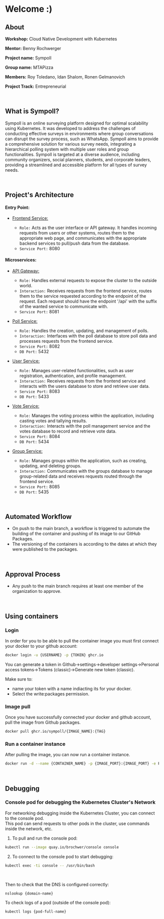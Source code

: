 # Welcome :)
## About
**Workshop:** Cloud Native Development with Kubernetes

**Mentor:** Benny Rochwerger

**Project name:** Sympoll

**Group name:** MTAPizza

**Members:** Roy Toledano, Idan Shalom, Ronen Gelmanovich

**Project Track:** Entrepreneurial


<br />   

## What is Sympoll?
Sympoll is an online surveying platform designed for optimal scalability using Kubernetes. It was developed to address the challenges of conducting effective surveys in environments where group conversations can disrupt the survey process, such as WhatsApp. Sympoll aims to provide a comprehensive solution for various survey needs, integrating a hierarchical polling system with multiple user roles and group functionalities.
Sympoll is targeted at a diverse audience, including community organizers, social planners, students, and corporate leaders, providing a streamlined and accessible platform for all types of survey needs​​.


<br />   

## Project's Architecture
#### Entry Point:
*   [Frontend Service:](https://github.com/sympoll/front-end-service)

    *	`Role:` Acts as the user interface or API gateway. It handles incoming requests from users or other systems, routes them to the appropriate web page, and communicates with the appropriate backend services to pull/push data from the database.
    * `Service Port:` 8080
   
#### Microservices:
*	[API Gateway:](https://github.com/sympoll/api-gateway-service)   
    *	`Role:` Handles external requests to expose the cluster to the outside world.
    *	`Interaction:` Receives requests from the frontend service, routes them to the service requested according to the endpoint of the request.
      Each request should have the endpoint '/api' with the suffix of the wanted service to communicate with.
    *	`Service Port:` 8081   
         
*	[Poll Service:](https://github.com/sympoll/poll-service)
    *	`Role:` Handles the creation, updating, and management of polls.
    *	`Interaction:` Interfaces with the poll database to store poll data and processes requests from the frontend service.
    *	`Service Port:` 8082
    *	`DB Port:` 5432
         
*	[User Service:](https://github.com/sympoll/user-service)
    *	`Role:` Manages user-related functionalities, such as user registration, authentication, and profile management.
    *	`Interaction:` Receives requests from the frontend service and interacts with the users database to store and retrieve user data.
    *	`Service Port:` 8083
    *	`DB Port:` 5433   
         
*	[Vote Service:](https://github.com/sympoll/vote-service)
    *	`Role:` Manages the voting process within the application, including casting votes and tallying results.
    *	`Interaction:` Interacts with the poll management service and the votes database to record and retrieve vote data.
    *	`Service Port:` 8084
    *	`DB Port:` 5434
    
*	[Group Service:](https://github.com/sympoll/group-service)
    *	`Role:` Manages groups within the application, such as creating, updating, and deleting groups.
    *	`Interaction:` Communicates with the groups database to manage group-related data and receives requests routed through the frontend service.
    *	`Service Port:` 8085
    *	`DB Port:` 5435



<br />   

## Automated Workflow

- On push to the main branch, a workflow is triggered to automate the building of the container and pushing of its image to our GitHub Packages.
- The versioning of the containers is according to the dates at which they were published to the packages.


<br />   

## Approval Process

- Any push to the main branch requires at least one member of the organization to approve.


<br />   

## Using containers

### Login

In order for you to be able to pull the container image you must first connect your docker to your github account:

```bash
docker login -u {USERNAME} -p {TOKEN} ghcr.io
```

You can generate a token in Github->settings->developer settings->Personal access tokens->Tokens (classic)->Generate new token (classic).

Make sure to:

- name your token with a name indiacting its for your docker.
- Select the write:packages permission.

### Image pull

Once you have successfully connected your docker and github account, pull the image from Github packages.

```bash
docker pull ghcr.io/sympoll/{IMAGE_NAME}:{TAG}
```
   
### Run a container instance

After pulling the image, you can now run a container instance.

```bash
docker run -d --name {CONTAINER_NAME} -p {IMAGE_PORT}:{IMAGE_PORT} -e POSTGRES_PASSWORD={PASSWORD} {IMAGE_HASH}
```

<br />   

## Debugging

### Console pod for debugging the Kubernetes Cluster's Network
For networking debugging inside the Kubernetes Cluster, you can connect to the console pod.   
This pod can send requests to other pods in the cluster, use commands inside the network, etc.
1. To pull and run the console pod:
```bash
kubectl run --image quay.io/brochwer/console console
```
2. To connect to the console pod to start debugging:
```bash
kubectl exec -ti console -- /usr/bin/bash
```
<br />   
   
Then to check that the DNS is configured correctly:
```bash
nslookup {domain-name}
```
To check logs of a pod (outside of the console pod):
```bash
kubectl logs {pod-full-name}
```
